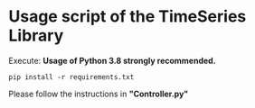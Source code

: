 # Usage script of the TimeSeries Library

Execute:
__Usage of Python 3.8 strongly recommended.__

```
pip install -r requirements.txt
```


Please follow the instructions in __"Controller.py"__